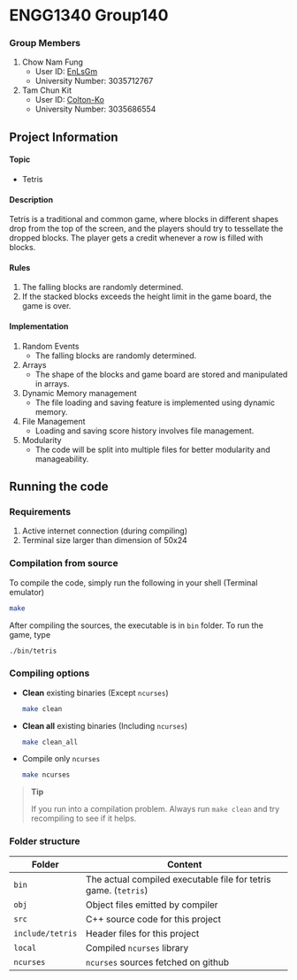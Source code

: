 # ENGG1340 Group140
### Group Members

1. Chow Nam Fung 
	- User ID: [EnLsGm](https://github.com/EnLsGm)
	- University Number: 3035712767
2. Tam Chun Kit
	- User ID: [Colton-Ko](https://github.com/Colton-Ko)
	- University Number: 3035686554

## Project Information

#### Topic

- Tetris 

#### Description

Tetris is a traditional and common game, where blocks in different shapes drop from the top of the screen, and the players should try to tessellate the dropped blocks. The player gets a credit whenever a row is filled with blocks.

#### Rules

1. The falling blocks are randomly determined.
2. If the stacked blocks exceeds the height limit in the game board, the game is over.

#### Implementation

1. Random Events
	- The falling blocks are randomly determined.
2. Arrays
	-  The shape of the blocks and game board are stored and manipulated in arrays.
3. Dynamic Memory management
	- The file loading and saving feature is implemented using dynamic memory.
4. File Management
	- Loading and saving score history involves file management.
5. Modularity
	- The code will be split into multiple files for better modularity and manageability.

## Running the code

### Requirements

1. Active internet connection (during compiling)
2. Terminal size larger than dimension of 50x24

### Compilation from source

To compile the code, simply run the following in your shell (Terminal emulator)

```sh
make
```

After compiling the sources, the executable is in `bin` folder. To run the game, type

```sh
./bin/tetris
```

### Compiling options

- **Clean** existing binaries (Except `ncurses`)

  ```sh
  make clean
  ```

- **Clean all** existing binaries (Including `ncurses`)

  ```sh
  make clean_all
  ```
  
- Compile only `ncurses`

  ```sh
  make ncurses
  ```

> **Tip**
>
> If you run into a compilation problem. Always run `make clean` and try recompiling to see if it helps.

### Folder structure

| Folder           | Content                                                      |
| ---------------- | ------------------------------------------------------------ |
| `bin`            | The actual compiled executable file for tetris game. (`tetris`) |
| `obj`            | Object files emitted by compiler                             |
| `src`            | C++ source code for this project                             |
| `include/tetris` | Header files for this project                                |
| `local`          | Compiled `ncurses` library                                   |
| `ncurses`        | `ncurses` sources fetched on github                          |

